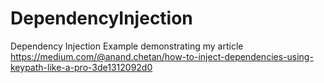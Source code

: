# DependencyInjection
 Dependency Injection Example demonstrating my article https://medium.com/@anand.chetan/how-to-inject-dependencies-using-keypath-like-a-pro-3de1312092d0
